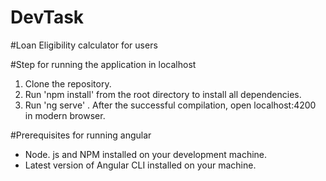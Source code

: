 # DevTask

#Loan Eligibility calculator for users


#Step for running the application in localhost

1. Clone the repository.
2. Run 'npm install' from the root directory to install all dependencies.
3. Run 'ng serve' . After the successful compilation, open localhost:4200 in modern browser.


#Prerequisites for running angular
- Node. js and NPM installed on your development machine.
- Latest version of Angular CLI installed on your machine.
